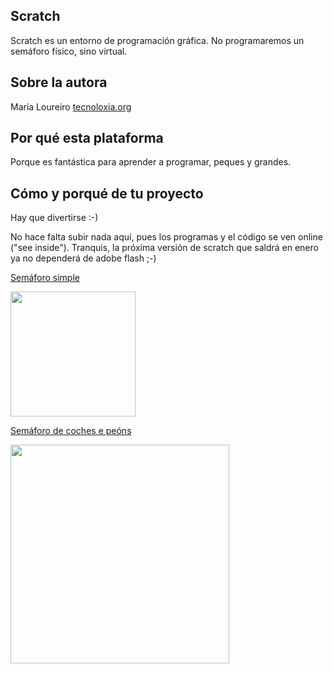 ## Scratch

Scratch es un entorno de programación gráfica. No programaremos un semáforo físico, sino virtual.

## Sobre la autora
María Loureiro [tecnoloxia.org](https://tecnoloxia.org/)

## Por qué esta plataforma
Porque es fantástica para aprender a programar, peques y grandes. 

## Cómo y porqué de tu proyecto
Hay que divertirse :-)

No hace falta subir nada aquí, pues los programas y el código se ven online ("see inside").
Tranquis, la próxima versión de scratch que saldrá en enero ya no dependerá de adobe flash ;-)

[Semáforo simple](https://scratch.mit.edu/projects/70264508/)

<img src="https://github.com/dcuartielles/semaforos/blob/master/ejemplos/Scratch/img/semaforo1.png" height="200">

[Semáforo de coches e peóns](https://scratch.mit.edu/projects/70142748/)

<img src="https://github.com/dcuartielles/semaforos/blob/master/ejemplos/Scratch/img/semaforo2.png" height="350">
